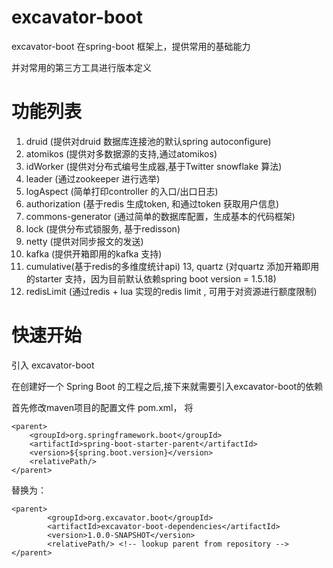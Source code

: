 # excavator-boot
  
   excavator-boot 在spring-boot 框架上，提供常用的基础能力

   并对常用的第三方工具进行版本定义

# 功能列表

  1. druid (提供对druid 数据库连接池的默认spring autoconfigure)
  2. atomikos (提供对多数据源的支持,通过atomikos)
  3. idWorker  (提供对分布式编号生成器,基于Twitter snowflake 算法)
  4. leader  (通过zookeeper 进行选举)
  5. logAspect  (简单打印controller 的入口/出口日志)
  7. authorization  (基于redis 生成token, 和通过token 获取用户信息)
  8. commons-generator (通过简单的数据库配置，生成基本的代码框架)
  9. lock (提供分布式锁服务, 基于redisson)
  10. netty (提供对同步报文的发送)
  11. kafka (提供开箱即用的kafka 支持)
  12. cumulative(基于redis的多维度统计api)
  13, quartz (对quartz 添加开箱即用的starter 支持，因为目前默认依赖spring boot version = 1.5.18)
  14. redisLimit (通过redis + lua 实现的redis limit , 可用于对资源进行额度限制)



# 快速开始

   引入 excavator-boot

   在创建好一个 Spring Boot 的工程之后,接下来就需要引入excavator-boot的依赖
   
   首先修改maven项目的配置文件 pom.xml， 将

    <parent>
        <groupId>org.springframework.boot</groupId>
        <artifactId>spring-boot-starter-parent</artifactId>
        <version>${spring.boot.version}</version>
        <relativePath/> 
    </parent>

   替换为：

    <parent>
            <groupId>org.excavator.boot</groupId>
            <artifactId>excavator-boot-dependencies</artifactId>
            <version>1.0.0-SNAPSHOT</version>
            <relativePath/> <!-- lookup parent from repository -->
    </parent>
